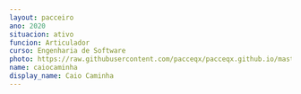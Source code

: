 ```yaml
---
layout: pacceiro
ano: 2020
situacion: ativo
funcion: Articulador
curso: Engenharia de Software
photo: https://raw.githubusercontent.com/pacceqx/pacceqx.github.io/master/assets/pic/bolsistas/pacce (6).png
name: caiocaminha
display_name: Caio Caminha
---
```


